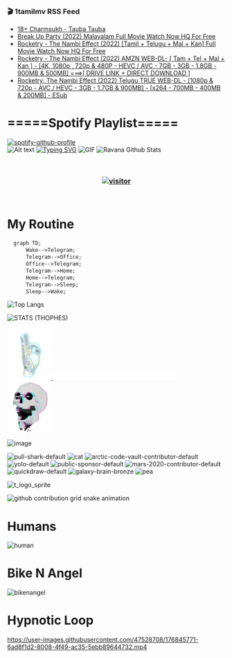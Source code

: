 ### 🎬 1tamilmv RSS Feed

<!-- BLOG-POST-LIST:START -->
- [18+ Charmsukh - Tauba Tauba](https://www.1tamilmv.pics/index.php?/forums/topic/166334-18-charmsukh-tauba-tauba/&do=findComment&comment=332012)
- [Break Up Party  &lpar;2022&rpar; Malayalam Full Movie Watch Now HQ For Free](https://www.1tamilmv.pics/index.php?/forums/topic/166333-break-up-party-2022-malayalam-full-movie-watch-now-hq-for-free/&do=findComment&comment=332011)
- [Rocketry - The Nambi Effect &lpar;2022&rpar; [Tamil + Telugu + Mal + Kan] Full Movie Watch Now HQ For Free](https://www.1tamilmv.pics/index.php?/forums/topic/166332-rocketry-the-nambi-effect-2022-tamil-telugu-mal-kan-full-movie-watch-now-hq-for-free/&do=findComment&comment=332010)
- [Rocketry - The Nambi Effect &lpar;2022&rpar; AMZN WEB-DL- [ Tam + Tel + Mal + Kan ] - [4K, 1080p , 720p &amp; 480P - HEVC / AVC - 7GB - 3GB - 1.8GB - 900MB &amp; 500MB] ===&gt;[ DRIVE LINK + DIRECT DOWNLOAD  ]](https://www.1tamilmv.pics/index.php?/forums/topic/166331-rocketry-the-nambi-effect-2022-amzn-web-dl-tam-tel-mal-kan-4k-1080p-720p-480p-hevc-avc-7gb-3gb-18gb-900mb-500mb-drive-link-direct-download/&do=findComment&comment=332009)
- [Rocketry: The Nambi Effect &lpar;2022&rpar; Telugu TRUE WEB-DL - [1080p &amp; 720p - AVC / HEVC  - 3GB - 1.7GB &amp; 900MB] - [x264 - 700MB - 400MB &amp; 200MB] - ESub](https://www.1tamilmv.pics/index.php?/forums/topic/166330-rocketry-the-nambi-effect-2022-telugu-true-web-dl-1080p-720p-avc-hevc-3gb-17gb-900mb-x264-700mb-400mb-200mb-esub/&do=findComment&comment=332008)
<!-- BLOG-POST-LIST:END -->

# =====Spotify Playlist=====
[![spotify-github-profile](https://spotify-github-profile.vercel.app/api/view?uid=31rfzgmuvvewegdlxvlev4ynz4vu&cover_image=true&theme=default&bar_color=53b14f&bar_color_cover=true)](https://ravana69.github.io/rss)
</br>
![Alt text](https://spotify-recently-played-readme.vercel.app/api?user=31rfzgmuvvewegdlxvlev4ynz4vu)
[![Typing SVG](https://readme-typing-svg.herokuapp.com?color=%2336BCF7&center=true&vCenter=true&multiline=true&height=81&lines=I+AM+RAVANA;CONTACT+ME+ON+TELEGRAM%3A+%40R4V4N4)](https://git.io/typing-svg)
<img align="centre" height="400px" width="490px" alt="GIF" src="https://github.com/ravana69/ravana69/blob/master/rvm.gif" />
![Ravana Github Stats](https://github-readme-stats.vercel.app/api?username=ravana69&&show_icons=true&theme=radical)

<br />
<h3 align="center"> <a href="https://t.me/r4v4n4"><img src="https://profile-counter.glitch.me/ravana69/count.svg" alt="visitor" width="600"></a> </h3>
</br>

<H1>My Routine</H1>

```mermaid
  graph TD;
      Wake-->Telegram;
      Telegram-->Office;
      Office-->Telegram;
      Telegram-->Home;
      Home-->Telegram;
      Telegram-->Sleep;
      Sleep-->Wake;
```
![Top Langs](https://github-readme-stats.vercel.app/api/top-langs/?username=ravana69&&show_icons=true&theme=radical)

![STATS (THOPHES)](https://github-profile-trophy.vercel.app/?username=ravana69&theme=gruvbox&margin-w=10&margin-h=15&column=8)
<br />
<p align="left">
    <a href="#">
        <img width="20%" src="./assets/images/hand.gif" alt="" />
    </a>
    <a href="#">
        <img width="59%" src="./assets/images/spacer.png" alt="" >
    </a>
    <a href="#">
        <img width="20%" src="./assets/images/skull.gif" alt="" />
    </a>
</p>


![image](https://user-images.githubusercontent.com/47528708/175298537-0623dc00-7b1a-4ec1-b5b1-71768763a234.png)

<img width="148" alt="pull-shark-default" src="https://user-images.githubusercontent.com/47528708/176419715-70981865-4dc6-489a-8a1a-06842db67b15.gif"> <img width="148" alt="cat" src="https://user-images.githubusercontent.com/47528708/179149594-60701d0e-e626-415f-9958-80736351eadd.gif"> <img width="148" alt="arctic-code-vault-contributor-default" src="https://user-images.githubusercontent.com/47528708/175267501-e1fbbb8f-c2b2-4882-b865-2ac4debef26c.png"> <img width="148" alt="yolo-default" src="https://user-images.githubusercontent.com/47528708/175267654-281a1880-1129-4b7b-bf2f-de5dd2bc5afa.png"> <img width="148" alt="public-sponsor-default" src="https://user-images.githubusercontent.com/47528708/175268448-2e78cc75-fb25-4d76-bd22-7df520446b45.png"> <img width="148" alt="mars-2020-contributor-default" src="https://user-images.githubusercontent.com/47528708/175268475-de6d987a-3be9-4353-86a5-23b422559355.png"> <img width="148" alt="quickdraw-default" src="https://user-images.githubusercontent.com/47528708/179148665-33e7c2c8-5d95-413e-8b25-6862820a5fe7.png"> <img width="148" alt="galaxy-brain-bronze" src="https://user-images.githubusercontent.com/47528708/176419717-e2fdca8b-0fdc-47dd-9511-a7ff52178a33.gif"> <img width="148" alt="pea" src="https://user-images.githubusercontent.com/47528708/179149608-800ce6e1-7d24-4bfe-8e84-5628e6d5497d.gif">

![t_logo_sprite](https://user-images.githubusercontent.com/47528708/175293007-21ff1792-1fca-4be3-bcae-12fdc3aa414f.svg)

![github contribution grid snake animation](https://raw.githubusercontent.com/ravana69/ravana69/output/github-contribution-grid-snake-dark.svg#gh-dark-mode-only)

# Humans
<img width="170" alt="human" src="https://user-images.githubusercontent.com/47528708/176413829-c142d478-1c96-4c3c-a2a4-2dd35374c335.gif">

# Bike N Angel
<img width="170" alt="bikenangel" src="https://user-images.githubusercontent.com/47528708/176616968-3a44f91e-8016-477c-9bb5-c4689a1adbee.gif">

# Hypnotic Loop

https://user-images.githubusercontent.com/47528708/176845771-6ad8f1d2-8008-4f49-ac35-5ebb89644732.mp4

